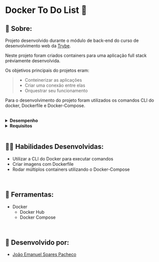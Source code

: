# Docker To Do List 🐳

## 📄 Sobre:

Projeto desenvolvido durante o módulo de back-end do curso de desenvolvimento web da [Trybe](https://www.betrybe.com/).

Neste projeto foram criados containers para uma aplicação full stack préviamente desenvolvida.

Os objetivos principais do projetos eram:
> * Conteinerizar as aplicações
> * Criar uma conexão entre elas
> * Orquestrar seu funcionamento

Para o desenvolvimento do projeto foram utilizados os comandos CLI do docker, Dockerfile e Docker-Compose.

</br>
<details>
<summary><strong>Desempenho</strong></summary>
Aprovado com 100% de desempenho em todos os requisitos
</details>

<details>
<summary><strong>Requisitos</strong></summary>
</br>
<strong>Requisitos obrigatórios:</strong> </br>

</br>
Comandos docker: </br>
1. Crie um container em modo interativo, sem rodá-lo, nomeando-o como "01container" e utilizando a imagem "alpine" na versão "3.12" </br>
2. Inicie o container "01container" </br>
3. Liste os containers filtrando pelo nome "01container" </br>
4. Execute o comando "cat /etc/os-release" no container "01container" sem se acoplar a ele </br>
5. Remova o container "01container" </br>
6. Faça o download da imagem "nginx" com a versão "1.21.3-alpine" sem criar ou rodar um container </br>
7. Rode um novo container com a imagem  "nginx" com a versão "1.21.3-alpine" em segundo plano nomeando-o como "02images" e mapeando sua porta padrão de acesso para porta "3000" do sistema hospedeiro </br>
8. Pare o container "02images" que está em andamento </br>
</br>

Dockerfile: </br>
9. Gere uma build a partir do Dockerfile do "back-end" do "todo-app" nomeando a imagem para "todobackend" </br>
10. Gere uma build a partir do Dockerfile do "front-end" do "todo-app" nomeando a imagem para "todofrontend" </br>
11. Gere uma build a partir do Dockerfile dos "testes" do "todo-app" nomeando a imagem para "todotests" </br>

<strong>Requisitos bônus:</strong> </br>

Docker-compose: </br>
12. Suba uma orquestração em segundo plano com o docker-compose de forma que "backend", "frontend" e "tests" consigam se comunicar </br>
</details>
</br>

## 🤹🏽 Habilidades Desenvolvidas:
* Utilizar a CLI do Docker para executar comandos
* Criar imagens com Dockerfile
* Rodar múltiplos containers utilizando o Docker-Compose

</br>

## 🧰 Ferramentas:
* Docker
  * Docker Hub
  * Docker Compose
</br>

## 📝 Desenvolvido por:
* [João Emanuel Soares Pacheco](https://github.com/joaoespacheco)
